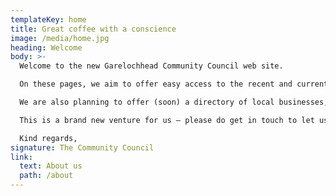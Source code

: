 ```yaml
---
templateKey: home
title: Great coffee with a conscience
image: /media/home.jpg
heading: Welcome
body: >-
  Welcome to the new Garelochhead Community Council web site.

  On these pages, we aim to offer easy access to the recent and current activities of the Community Council, as well as useful links to what’s happening in general in and around Garelochhead.

  We are also planning to offer (soon) a directory of local businesses, and lists of links to helpful contacts – we hope these might benefit residents and visitors alike.

  This is a brand new venture for us – please do get in touch to let us know what you would like to see on the site!

  Kind regards,
signature: The Community Council
link:
  text: About us
  path: /about
---
```

